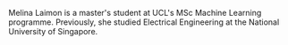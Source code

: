 Melina Laimon is a master's student at UCL's MSc Machine Learning programme. Previously, she studied Electrical Engineering at the National University of Singapore.
